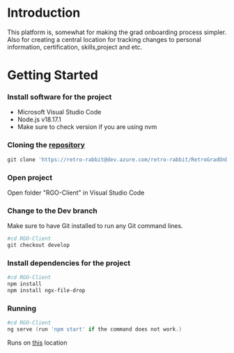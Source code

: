 # Introduction
This platform is, somewhat for making the grad onboarding process simpler. Also for creating a central location for tracking changes to personal information, certification, skills,project and etc.

# Getting Started
### Install software for the project
- Microsoft Visual Studio Code
- Node.js v18.17.1
- Make sure to check version if you are using nvm

### Cloning the [repository](https://retro-rabbit@dev.azure.com/retro-rabbit/RetroGradOnboard/_git/RGO-Client)
```powershell /cmd / internal terminal
git clone 'https://retro-rabbit@dev.azure.com/retro-rabbit/RetroGradOnboard/_git/RGO-Client'
```

### Open project
Open folder "RGO-Client" in Visual Studio Code

### Change to the Dev branch
Make sure to have Git installed to run any Git command lines.
```powershell
#cd RGO-Client
git checkout develop
```

### Install dependencies for the project
```powershell / cmd / internal terminal
#cd RGO-Client
npm install
npm install ngx-file-drop
```

### Running
```powershell
#cd RGO-Client
ng serve (run 'npm start' if the command does not work.)
```

Runs on [this](http:/localhost:4200) location
